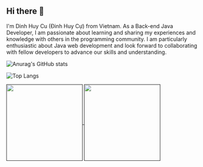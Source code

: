## Hi there 👋
I'm Dinh Huy Cu (Đinh Huy Cự) from Vietnam. As a Back-end Java Developer, I am passionate about learning and sharing my experiences and knowledge with others in the programming community. I am particularly enthusiastic about Java web development and look forward to collaborating with fellow developers to advance our skills and understanding.

![Anurag's GitHub stats](https://github-readme-stats.vercel.app/api?username=CuDinh03&hide=contribs,prs)

![Top Langs](https://github-readme-stats.vercel.app/api/top-langs/?username=CuDinh03&layout=donut&hide=javascript,html,css,scss)

<a href="">
  <img height=200 align="center" src="https://github-readme-stats.vercel.app/api?username=CuDinh03" />
</a>
<a href="">
  <img height=200 align="center" src="https://github-readme-stats.vercel.app/api/top-langs?username=CuDinh03&layout=compact&langs_count=8&card_width=320" />
</a>

